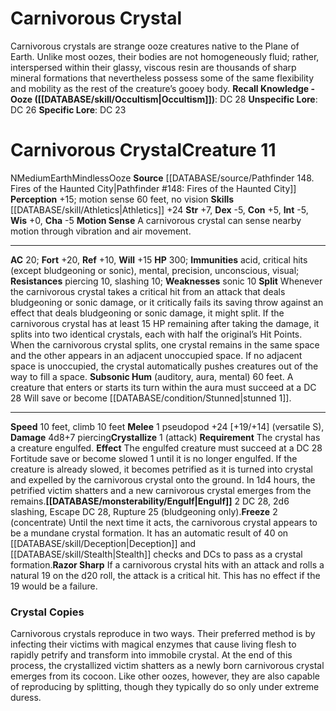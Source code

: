 ﻿---
ac: '20'
alignment: N
all_resistance: null
burrow_speed: null
charisma: '-5'
climb_speed: '10'
constitution: '+5'
creature_ability:
- Crystallize
- Engulf
- Freeze
- Motion Sense
- Razor Sharp
- Split
- Subsonic Hum
creature_family: null
dexterity: '-5'
element: Earth
fly_speed: null
fortitude: '+20'
hardness: null
hp: '300'
id: '464'
immunity:
- acid
- critical hits (except bludgeoning or sonic)
- mental
- precision
- unconscious
- visual
intelligence: '-5'
land_speed: '10'
language: null
level: '11'
max_speed: '10'
name: Carnivorous Crystal
perception: '+15'
rarity: Common
reflex: '+10'
resistance:
- piercing 10
- slashing 10
rus_type_level: null
school: null
sense:
- motion sense 60 feet
- no vision
size: Medium
skill:
- '[[DATABASE/skill/Athletics|Athletics]] +24'
source: '[[DATABASE/source/Pathfinder 148. Fires of the Haunted City|Pathfinder #148:
  Fires of the Haunted City]]'
speed:
- 10 feet
- climb 10 feet
spell: null
strength: '+7'
strength_req: '7'
strongest_save:
- Fortitude
swim_speed: null
trait:
- '[[DATABASE/trait/Earth|Earth]]'
- '[[DATABASE/trait/Mindless|Mindless]]'
- '[[DATABASE/trait/Ooze|Ooze]]'
type: Creature
vision: null
weakest_save:
- Reflex
weakness:
- sonic 10
will: '+15'
wisdom: '+0'

---
# Carnivorous Crystal

Carnivorous crystals are strange ooze creatures native to the Plane of Earth. Unlike most oozes, their bodies are not homogeneously fluid; rather, interspersed within their glassy, viscous resin are thousands of sharp mineral formations that nevertheless possess some of the same flexibility and mobility as the rest of the creature’s gooey body.
**Recall Knowledge - Ooze ([[DATABASE/skill/Occultism|Occultism]])**: DC 28
**Unspecific Lore**: DC 26
**Specific Lore**: DC 23

# Carnivorous Crystal<span class="item-type">Creature 11</span>

<span class="trait-alignment item-trait">N</span><span class="trait-size item-trait">Medium</span><span class="item-trait">Earth</span><span class="item-trait">Mindless</span><span class="item-trait">Ooze</span>
**Source** [[DATABASE/source/Pathfinder 148. Fires of the Haunted City|Pathfinder #148: Fires of the Haunted City]]
**Perception** +15; motion sense 60 feet, no vision
**Skills** [[DATABASE/skill/Athletics|Athletics]] +24
**Str** +7, **Dex** -5, **Con** +5, **Int** -5, **Wis** +0, **Cha** -5
**Motion Sense** A carnivorous crystal can sense nearby motion through vibration and air movement.

---
**AC** 20; **Fort** +20, **Ref** +10, **Will** +15
**HP** 300; **Immunities** acid, critical hits (except bludgeoning or sonic), mental, precision, unconscious, visual; **Resistances** piercing 10, slashing 10; **Weaknesses** sonic 10
<span class="in-box-ability">**Split** Whenever the carnivorous crystal takes a critical hit from an attack that deals bludgeoning or sonic damage, or it critically fails its saving throw against an effect that deals bludgeoning or sonic damage, it might split. If the carnivorous crystal has at least 15 HP remaining after taking the damage, it splits into two identical crystals, each with half the original’s Hit Points. When the carnivorous crystal splits, one crystal remains in the same space and the other appears in an adjacent unoccupied space. If no adjacent space is unoccupied, the crystal automatically pushes creatures out of the way to fill a space.</span><span class="in-box-ability"> **Subsonic Hum** (auditory, aura, mental) 60 feet. A creature that enters or starts its turn within the aura must succeed at a DC 28 Will save or become [[DATABASE/condition/Stunned|stunned 1]].</span>

---
**Speed** 10 feet, climb 10 feet
<span class="in-box-ability">**Melee** <span class="action-icon">1</span> pseudopod +24 [+19/+14] (versatile S), **Damage** 4d8+7 piercing</span><span class="in-box-ability">**Crystallize** <span class="action-icon">1</span> (attack) **Requirement** The crystal has a creature engulfed. **Effect** The engulfed creature must succeed at a DC 28 Fortitude save or become slowed 1 until it is no longer engulfed. If the creature is already slowed, it becomes petrified as it is turned into crystal and expelled by the carnivorous crystal onto the ground. In 1d4 hours, the petrified victim shatters and a new carnivorous crystal emerges from the remains.</span><span class="in-box-ability">**[[DATABASE/monsterability/Engulf|Engulf]]** <span class="action-icon">2</span> DC 28, 2d6 slashing, Escape DC 28, Rupture 25 (bludgeoning only).</span><span class="in-box-ability">**Freeze** <span class="action-icon">2</span> (concentrate) Until the next time it acts, the carnivorous crystal appears to be a mundane crystal formation. It has an automatic result of 40 on [[DATABASE/skill/Deception|Deception]] and [[DATABASE/skill/Stealth|Stealth]] checks and DCs to pass as a crystal formation.</span><span class="in-box-ability">**Razor Sharp** If a carnivorous crystal hits with an attack and rolls a natural 19 on the d20 roll, the attack is a critical hit. This has no effect if the 19 would be a failure.</span>

###  Crystal Copies

Carnivorous crystals reproduce in two ways. Their preferred method is by infecting their victims with magical enzymes that cause living flesh to rapidly petrify and transform into immobile crystal. At the end of this process, the crystallized victim shatters as a newly born carnivorous crystal emerges from its cocoon. Like other oozes, however, they are also capable of reproducing by splitting, though they typically do so only under extreme duress.